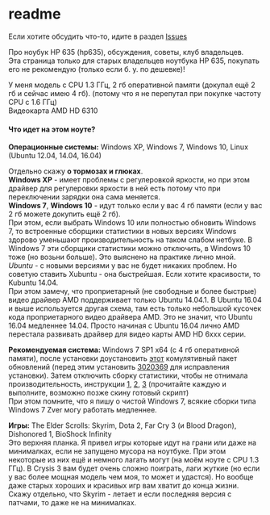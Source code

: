 # readme

Если хотите обсудить что-то, идите в раздел [Issues](https://github.com/hp635/readme/issues)

Про ноубук HP 635 (hp635), обсуждения, советы, клуб владельцев.  
Эта страница только для старых владельцев ноутбука HP 635, покупать его не рекомендую (только если б. у. по дешевке)!

У меня модель с CPU 1.3 ГГц, 2 гб оперативной памяти (докупал ещё 2 гб и сейчас имею 4 гб). (потому что я не перепутал при покупке частоту CPU с 1.6 ГГц)  
Видеокарта AMD HD 6310

#### Что идет на этом ноуте?

**Операционные системы:** Windows XP, Windows 7, Windows 10, Linux (Ubuntu 12.04, 14.04, 16.04)

Отдельно скажу **о тормозах и глюках**.  
**Windows XP** - имеет проблемы с регулеровкой яркости, но при этом драйвер для регулеровки яркости в ней есть потому что при переключении зарядки она сама меняется.  
**Windows 7**, **Windows 10** - идут только если у вас 4 гб памяти (если у вас 2 гб можете докупить ещё 2 гб).  
При этом, если выбрать Windows 10 или полностью обновить Windows 7, то встроенные сборщики статистики в новых версиях Windows здорово уменьшают производительность на таком слабом нетбуке. В Windows 7 эти сборщики статистики можно отключить, в Windows 10 тоже (но возьни больше). Это выяснено на практике лично мной.  
*Ubuntu* - с новыми версиями у вас не будет никаких проблем. Но советую ставить Xubuntu - она быстрейшая. Если хотите красивости, то Kubuntu 14.04.  
При этом замечу, что проприетарный (не свободные и более быстрые) видео драйвер AMD поддерживает только Ubuntu 14.04.1. В Ubuntu 16.04 и выше используется другая схема, там есть только небольшой кусочек кода проприетарного видео драйвера AMD. Это не значит, что Ubuntu 16.04 медленнее 14.04. Просто начиная с Ubuntu 16.04 лично AMD перестала развивать драйвер для видео карты AMD HD 6xxx серии.

**Рекомендуемая система:** Windows 7 SP1 x64 (с 4 гб оперативной памяти), после установки доустановить [этот](http://download.windowsupdate.com/d/msdownload/update/software/updt/2016/05/windows6.1-kb3125574-v4-x64_2dafb1d203c8964239af3048b5dd4b1264cd93b9.msu) комулятивный пакет обновлений (перед этим установить [3020369](https://support.microsoft.com/en-us/kb/3020369) для исправления установки). Затем отключить сборку статистики, чтобы не отнимала производительность, инструкции [1](http://www.overclock.net/t/1587577/windows-7-updates-list-descriptions-windows-7-8-telemetry-preparation), [2](http://techne.alaya.net/?p=12499), [3](http://www.dslreports.com/forum/r30348398-WIN7-Win-7-updates-to-avoid-or-be-careful-with) (прочитайте каждую и выполните, возможно позже скину готовый скрипт)  
При этом помните, что я пишу о чистой Windows 7, всякие сборки типа Windows 7 Zver могу работать медленнее.

**Игры:** The Elder Scrolls: Skyrim, Dota 2, Far Cry 3 (и Blood Dragon), Dishonored 1, BioShock Infinity  
Это верхняя планка. Я привел игры которые идут на грани или даже на минималках, если не запущено мусора на ноутбуке. При этом некоторые из них ещё и немного лагать могут (на моём ноуте с CPU 1.3 ГГц). В Crysis 3 вам будет очень сложно поиграть, лаги жуткие (но если у вас более мощная модель чем моя, то может и удастся). Но вообще даже старых хороших и красивых игр вам хватит до конца жизни.  
Скажу отдельно, что Skyrim - летает и если последняя версия с патчами, то даже не на минималках.

